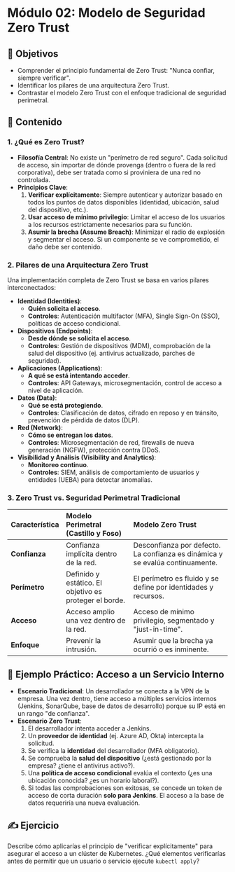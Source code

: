 # Módulo 02: Modelo de Seguridad Zero Trust

## 🎯 Objetivos

- Comprender el principio fundamental de Zero Trust: "Nunca confiar, siempre verificar".
- Identificar los pilares de una arquitectura Zero Trust.
- Contrastar el modelo Zero Trust con el enfoque tradicional de seguridad perimetral.

## 📜 Contenido

### 1. ¿Qué es Zero Trust?

- **Filosofía Central**: No existe un "perímetro de red seguro". Cada solicitud de acceso, sin importar de dónde provenga (dentro o fuera de la red corporativa), debe ser tratada como si proviniera de una red no controlada.
- **Principios Clave**:
  1. **Verificar explícitamente**: Siempre autenticar y autorizar basado en todos los puntos de datos disponibles (identidad, ubicación, salud del dispositivo, etc.).
  2. **Usar acceso de mínimo privilegio**: Limitar el acceso de los usuarios a los recursos estrictamente necesarios para su función.
  3. **Asumir la brecha (Assume Breach)**: Minimizar el radio de explosión y segmentar el acceso. Si un componente se ve comprometido, el daño debe ser contenido.

### 2. Pilares de una Arquitectura Zero Trust

Una implementación completa de Zero Trust se basa en varios pilares interconectados:

- **Identidad (Identities)**:
  - **Quién solicita el acceso**.
  - **Controles**: Autenticación multifactor (MFA), Single Sign-On (SSO), políticas de acceso condicional.
- **Dispositivos (Endpoints)**:
  - **Desde dónde se solicita el acceso**.
  - **Controles**: Gestión de dispositivos (MDM), comprobación de la salud del dispositivo (ej. antivirus actualizado, parches de seguridad).
- **Aplicaciones (Applications)**:
  - **A qué se está intentando acceder**.
  - **Controles**: API Gateways, microsegmentación, control de acceso a nivel de aplicación.
- **Datos (Data)**:
  - **Qué se está protegiendo**.
  - **Controles**: Clasificación de datos, cifrado en reposo y en tránsito, prevención de pérdida de datos (DLP).
- **Red (Network)**:
  - **Cómo se entregan los datos**.
  - **Controles**: Microsegmentación de red, firewalls de nueva generación (NGFW), protección contra DDoS.
- **Visibilidad y Análisis (Visibility and Analytics)**:
  - **Monitoreo continuo**.
  - **Controles**: SIEM, análisis de comportamiento de usuarios y entidades (UEBA) para detectar anomalías.

### 3. Zero Trust vs. Seguridad Perimetral Tradicional

| Característica | Modelo Perimetral (Castillo y Foso)                    | Modelo Zero Trust                                                             |
| :------------- | :----------------------------------------------------- | :---------------------------------------------------------------------------- |
| **Confianza**  | Confianza implícita dentro de la red.                  | Desconfianza por defecto. La confianza es dinámica y se evalúa continuamente. |
| **Perímetro**  | Definido y estático. El objetivo es proteger el borde. | El perímetro es fluido y se define por identidades y recursos.                |
| **Acceso**     | Acceso amplio una vez dentro de la red.                | Acceso de mínimo privilegio, segmentado y "just-in-time".                     |
| **Enfoque**    | Prevenir la intrusión.                                 | Asumir que la brecha ya ocurrió o es inminente.                               |

## 🏢 Ejemplo Práctico: Acceso a un Servicio Interno

- **Escenario Tradicional**: Un desarrollador se conecta a la VPN de la empresa. Una vez dentro, tiene acceso a múltiples servicios internos (Jenkins, SonarQube, base de datos de desarrollo) porque su IP está en un rango "de confianza".
- **Escenario Zero Trust**:
  1. El desarrollador intenta acceder a Jenkins.
  2. Un **proveedor de identidad** (ej. Azure AD, Okta) intercepta la solicitud.
  3. Se verifica la **identidad** del desarrollador (MFA obligatorio).
  4. Se comprueba la **salud del dispositivo** (¿está gestionado por la empresa? ¿tiene el antivirus activo?).
  5. Una **política de acceso condicional** evalúa el contexto (¿es una ubicación conocida? ¿es un horario laboral?).
  6. Si todas las comprobaciones son exitosas, se concede un token de acceso de corta duración **solo para Jenkins**. El acceso a la base de datos requeriría una nueva evaluación.

## ✍️ Ejercicio

Describe cómo aplicarías el principio de "verificar explícitamente" para asegurar el acceso a un clúster de Kubernetes. ¿Qué elementos verificarías antes de permitir que un usuario o servicio ejecute `kubectl apply`?
